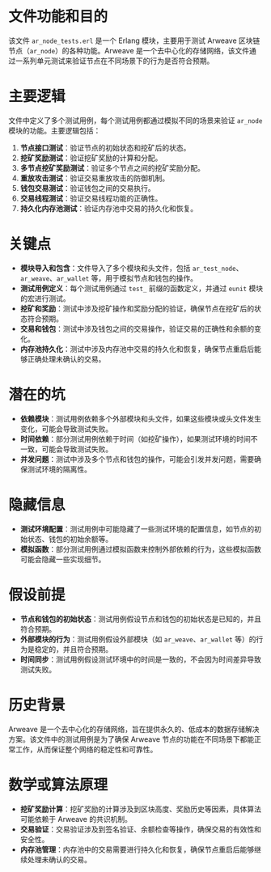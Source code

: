 # 文件功能和目的

该文件 `ar_node_tests.erl` 是一个 Erlang 模块，主要用于测试 Arweave 区块链节点（`ar_node`）的各种功能。Arweave 是一个去中心化的存储网络，该文件通过一系列单元测试来验证节点在不同场景下的行为是否符合预期。

# 主要逻辑

文件中定义了多个测试用例，每个测试用例都通过模拟不同的场景来验证 `ar_node` 模块的功能。主要逻辑包括：

1. **节点接口测试**：验证节点的初始状态和挖矿后的状态。
2. **挖矿奖励测试**：验证挖矿奖励的计算和分配。
3. **多节点挖矿奖励测试**：验证多个节点之间的挖矿奖励分配。
4. **重放攻击测试**：验证交易重放攻击的防御机制。
5. **钱包交易测试**：验证钱包之间的交易执行。
6. **交易线程测试**：验证交易线程功能的正确性。
7. **持久化内存池测试**：验证内存池中交易的持久化和恢复。

# 关键点

- **模块导入和包含**：文件导入了多个模块和头文件，包括 `ar_test_node`、`ar_weave`、`ar_wallet` 等，用于模拟节点和钱包的操作。
- **测试用例定义**：每个测试用例通过 `test_` 前缀的函数定义，并通过 `eunit` 模块的宏进行测试。
- **挖矿和奖励**：测试中涉及挖矿操作和奖励分配的验证，确保节点在挖矿后的状态符合预期。
- **交易和钱包**：测试中涉及钱包之间的交易操作，验证交易的正确性和余额的变化。
- **内存池持久化**：测试中涉及内存池中交易的持久化和恢复，确保节点重启后能够正确处理未确认的交易。

# 潜在的坑

- **依赖模块**：测试用例依赖多个外部模块和头文件，如果这些模块或头文件发生变化，可能会导致测试失败。
- **时间依赖**：部分测试用例依赖于时间（如挖矿操作），如果测试环境的时间不一致，可能会导致测试失败。
- **并发问题**：测试中涉及多个节点和钱包的操作，可能会引发并发问题，需要确保测试环境的隔离性。

# 隐藏信息

- **测试环境配置**：测试用例中可能隐藏了一些测试环境的配置信息，如节点的初始状态、钱包的初始余额等。
- **模拟函数**：部分测试用例通过模拟函数来控制外部依赖的行为，这些模拟函数可能会隐藏一些实现细节。

# 假设前提

- **节点和钱包的初始状态**：测试用例假设节点和钱包的初始状态是已知的，并且符合预期。
- **外部模块的行为**：测试用例假设外部模块（如 `ar_weave`、`ar_wallet` 等）的行为是稳定的，并且符合预期。
- **时间同步**：测试用例假设测试环境中的时间是一致的，不会因为时间差异导致测试失败。

# 历史背景

Arweave 是一个去中心化的存储网络，旨在提供永久的、低成本的数据存储解决方案。该文件中的测试用例是为了确保 Arweave 节点的功能在不同场景下都能正常工作，从而保证整个网络的稳定性和可靠性。

# 数学或算法原理

- **挖矿奖励计算**：挖矿奖励的计算涉及到区块高度、奖励历史等因素，具体算法可能依赖于 Arweave 的共识机制。
- **交易验证**：交易验证涉及到签名验证、余额检查等操作，确保交易的有效性和安全性。
- **内存池管理**：内存池中的交易需要进行持久化和恢复，确保节点重启后能够继续处理未确认的交易。